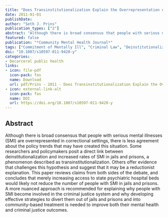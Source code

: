 ```yaml
---
title: "Does Transinstitutionalization Explain the Overrepresentation of People with Serious Mental Illnesses in the Criminal Justice System?"
date: 2011-01-01
publishDate: 
author: "Seth J. Prins"
publication_types: ["2"]
abstract: "Although there is broad consensus that people with serious mental illnesses (SMI) are overrepresented in correctional settings, there is less agreement about the policy trends that may have created this situation. Some researchers and policymakers posit a direct link between deinstitutionalization and increased rates of SMI in jails and prisons, a phenomenon described as transinstitutionalization. Others offer evidence that challenges this hypothesis and suggest that it may be a reductionist explanation. This paper reviews claims from both sides of the debate, and concludes that merely increasing access to state psychiatric hospital beds would likely not reduce the number of people with SMI in jails and prisons. A more nuanced approach is recommended for explaining why people with SMI become involved in the criminal justice system and why developing effective strategies to divert them out of jails and prisons and into community-based treatment is needed to improve both their mental health and criminal justice outcomes."
featured: false
publication: "*Community Mental Health Journal*"
tags: ["Commitment of Mentally Ill", "Criminal Law", "Deinstitutionalization", "Female", "Hospitals; Psychiatric", "Humans", "Male", "Mentally Ill Persons", "Prisoners", "Prisons", "Severity of Illness Index", "United States"]
doi: "10.1007/s10597-011-9420-y"
categories:
- Decarceral public health
links:
- icon: file-pdf
  icon-pack: fas
  name: Download
  url: pdf/Prins - 2011 - Does Transinstitutionalization Explain the Overrepresentation of People with Serious Mental Illnesses in the Criminal (2).pdf
- icon: external-link-alt
  icon-pack: fas
  name: DOI
  url: https://doi.org/10.1007/s10597-011-9420-y
---
```


## Abstract

Although there is broad consensus that people with serious mental illnesses (SMI) are overrepresented in correctional settings, there is less agreement about the policy trends that may have created this situation. Some researchers and policymakers posit a direct link between deinstitutionalization and increased rates of SMI in jails and prisons, a phenomenon described as transinstitutionalization. Others offer evidence that challenges this hypothesis and suggest that it may be a reductionist explanation. This paper reviews claims from both sides of the debate, and concludes that merely increasing access to state psychiatric hospital beds would likely not reduce the number of people with SMI in jails and prisons. A more nuanced approach is recommended for explaining why people with SMI become involved in the criminal justice system and why developing effective strategies to divert them out of jails and prisons and into community-based treatment is needed to improve both their mental health and criminal justice outcomes.